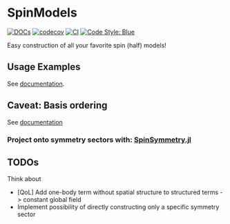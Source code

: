 # SpinModels

[![DOCs](https://img.shields.io/badge/docs-dev-blue.svg)](https://abraemer.github.io/SpinModels.jl/dev)
[![codecov](https://codecov.io/gh/abraemer/SpinModels.jl/branch/main/graph/badge.svg?token=XN6TT95A53)](https://codecov.io/gh/abraemer/SpinModels.jl)
[![CI](https://github.com/abraemer/SpinModels.jl/actions/workflows/ci.yml/badge.svg)](https://github.com/abraemer/SpinModels.jl/actions/workflows/ci.yml)
[![Code Style: Blue](https://img.shields.io/badge/code%20style-blue-4495d1.svg)](https://github.com/invenia/BlueStyle)


Easy construction of all your favorite spin (half) models!

## Usage Examples
See [documentation](https://abraemer.github.io/SpinModels.jl/dev/#Usage-examples).

## Caveat: Basis ordering
See [documentation](https://abraemer.github.io/SpinModels.jl/dev/#index_order)

### Project onto symmetry sectors with: [SpinSymmetry.jl](https://github.com/abraemer/SpinSymmetry.jl)

## TODOs
Think about
- [QoL] Add one-body term without spatial structure to structured terms -> constant global field
- Implement possibility of directly constructing only a specific symmetry sector